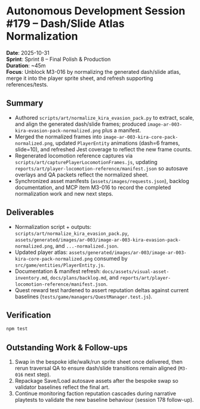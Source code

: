 # Autonomous Development Session #179 – Dash/Slide Atlas Normalization

**Date**: 2025-10-31  
**Sprint**: Sprint 8 – Final Polish & Production  
**Duration**: ~45m  
**Focus**: Unblock M3-016 by normalizing the generated dash/slide atlas, merge it into the player sprite sheet, and refresh supporting references/tests.

## Summary
- Authored `scripts/art/normalize_kira_evasion_pack.py` to extract, scale, and align the generated dash/slide frames; produced `image-ar-003-kira-evasion-pack-normalized.png` plus a manifest.
- Merged the normalized frames into `image-ar-003-kira-core-pack-normalized.png`, updated `PlayerEntity` animations (dash=6 frames, slide=10), and refreshed Jest coverage to reflect the new frame counts.
- Regenerated locomotion reference captures via `scripts/art/capturePlayerLocomotionFrames.js`, updating `reports/art/player-locomotion-reference/manifest.json` so autosave overlays and QA packets reflect the normalized sheet.
- Synchronized asset manifests (`assets/images/requests.json`), backlog documentation, and MCP item M3-016 to record the completed normalization work and new next steps.

## Deliverables
- Normalization script + outputs: `scripts/art/normalize_kira_evasion_pack.py`, `assets/generated/images/ar-003/image-ar-003-kira-evasion-pack-normalized.png`, and `...-normalized.json`.
- Updated player atlas: `assets/generated/images/ar-003/image-ar-003-kira-core-pack-normalized.png` consumed by `src/game/entities/PlayerEntity.js`.
- Documentation & manifest refresh: `docs/assets/visual-asset-inventory.md`, `docs/plans/backlog.md`, and `reports/art/player-locomotion-reference/manifest.json`.
- Quest reward test hardened to assert reputation deltas against current baselines (`tests/game/managers/QuestManager.test.js`).

## Verification
```bash
npm test
```

## Outstanding Work & Follow-ups
1. Swap in the bespoke idle/walk/run sprite sheet once delivered, then rerun traversal QA to ensure dash/slide transitions remain aligned (`M3-016` next step).
2. Repackage Save/Load autosave assets after the bespoke swap so validator baselines reflect the final art.
3. Continue monitoring faction reputation cascades during narrative playtests to validate the new baseline behaviour (session 178 follow-up).
